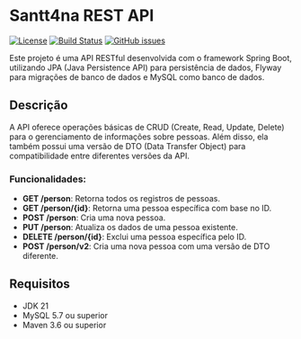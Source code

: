 # Santt4na REST API

[![License](https://img.shields.io/badge/license-MIT-blue.svg)](LICENSE)
[![Build Status](https://travis-ci.org/seu-usuario/santt4na-rest.svg?branch=main)](https://travis-ci.org/seu-usuario/santt4na-rest)
[![GitHub issues](https://img.shields.io/github/issues/seu-usuario/santt4na-rest)](https://github.com/seu-usuario/santt4na-rest/issues)

Este projeto é uma API RESTful desenvolvida com o framework Spring Boot, utilizando JPA (Java Persistence API) para persistência de dados, Flyway para migrações de banco de dados e MySQL como banco de dados.

## Descrição

A API oferece operações básicas de CRUD (Create, Read, Update, Delete) para o gerenciamento de informações sobre pessoas. Além disso, ela também possui uma versão de DTO (Data Transfer Object) para compatibilidade entre diferentes versões da API.

### Funcionalidades:
- **GET /person**: Retorna todos os registros de pessoas.
- **GET /person/{id}**: Retorna uma pessoa específica com base no ID.
- **POST /person**: Cria uma nova pessoa.
- **PUT /person**: Atualiza os dados de uma pessoa existente.
- **DELETE /person/{id}**: Exclui uma pessoa específica pelo ID.
- **POST /person/v2**: Cria uma nova pessoa com uma versão de DTO diferente.

## Requisitos

- JDK 21
- MySQL 5.7 ou superior
- Maven 3.6 ou superior
